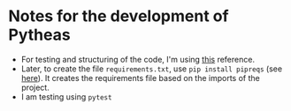 # Notes for the development of Pytheas

- For testing and structuring of the code, I'm using [this](https://docs.python-guide.org/) reference.
- Later, to create the file `requirements.txt`, use `pip install pipreqs` (see [here](https://github.com/bndr/pipreqs)). It creates the requirements file based on the imports of the project.
- I am testing using `pytest`

